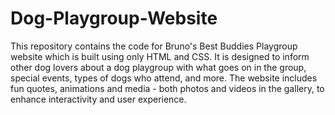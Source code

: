 # Dog-Playgroup-Website

This repository contains the code for Bruno's Best Buddies Playgroup website which is built using only HTML and CSS. It is designed to inform other dog lovers about a dog playgroup with what goes on in the group, special events, types of dogs who attend, and more. The website includes fun quotes, animations and media - both photos and videos in the gallery, to enhance interactivity and user experience. 